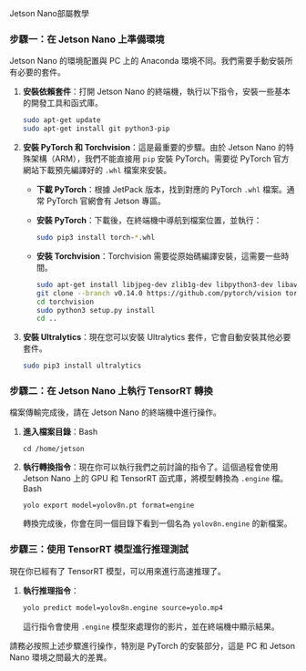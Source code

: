 Jetson Nano部屬教學
### 步驟一：在 Jetson Nano 上準備環境

Jetson Nano 的環境配置與 PC 上的 Anaconda 環境不同。我們需要手動安裝所有必要的套件。

1. **安裝依賴套件**：打開 Jetson Nano 的終端機，執行以下指令，安裝一些基本的開發工具和函式庫。
    
    ```bash
    sudo apt-get update
    sudo apt-get install git python3-pip
    ```
    
2. **安裝 PyTorch 和 Torchvision**：這是最重要的步驟。由於 Jetson Nano 的特殊架構（ARM），我們不能直接用 `pip` 安裝 PyTorch。需要從 PyTorch 官方網站下載預先編譯好的 `.whl` 檔案來安裝。
    - **下載 PyTorch**：根據 JetPack 版本，找到對應的 PyTorch `.whl` 檔案。通常 PyTorch 官網會有 Jetson 專區。
    - **安裝 PyTorch**：下載後，在終端機中導航到檔案位置，並執行：
        
        ```bash
        sudo pip3 install torch-*.whl
        ```
        
    - **安裝 Torchvision**：Torchvision 需要從原始碼編譯安裝，這需要一些時間。
        
        ```bash
        sudo apt-get install libjpeg-dev zlib1g-dev libpython3-dev libavcodec-dev libavformat-dev libswscale-dev
        git clone --branch v0.14.0 https://github.com/pytorch/vision torchvision
        cd torchvision
        sudo python3 setup.py install
        cd ..
        ```
        
3. **安裝 Ultralytics**：現在您可以安裝 Ultralytics 套件，它會自動安裝其他必要套件。
    
    ```bash
    sudo pip3 install ultralytics
    ```
    

### 步驟二：在 Jetson Nano 上執行 TensorRT 轉換

檔案傳輸完成後，請在 Jetson Nano 的終端機中進行操作。

1. **進入檔案目錄**：Bash
    
    `cd /home/jetson`
    
2. **執行轉換指令**：現在你可以執行我們之前討論的指令了。這個過程會使用 Jetson Nano 上的 GPU 和 TensorRT 函式庫，將模型轉換為 `.engine` 檔。Bash
    
    `yolo export model=yolov8n.pt format=engine`
    
    轉換完成後，你會在同一個目錄下看到一個名為 `yolov8n.engine` 的新檔案。
    

### 步驟三：使用 TensorRT 模型進行推理測試

現在你已經有了 TensorRT 模型，可以用來進行高速推理了。

1. **執行推理指令**：
    
    ```bash
    yolo predict model=yolov8n.engine source=yolo.mp4
    ```
    
    這行指令會使用 `.engine` 模型來處理你的影片，並在終端機中顯示結果。
    

請務必按照上述步驟進行操作，特別是 PyTorch 的安裝部分，這是 PC 和 Jetson Nano 環境之間最大的差異。
